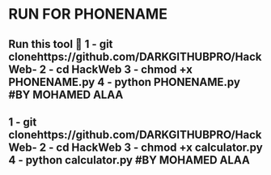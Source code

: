 # RUN FOR PHONENAME
**Run this tool** 🔧 
1 - git clonehttps://github.com/DARKGITHUBPRO/HackWeb-
2 - cd HackWeb
3 - chmod +x PHONENAME.py
4 - python PHONENAME.py
#**BY MOHAMED ALAA** 
-------------------
1 - git clonehttps://github.com/DARKGITHUBPRO/HackWeb-
2 - cd HackWeb
3 - chmod +x calculator.py
4 - python calculator.py
#**BY MOHAMED ALAA** 
-------------------
